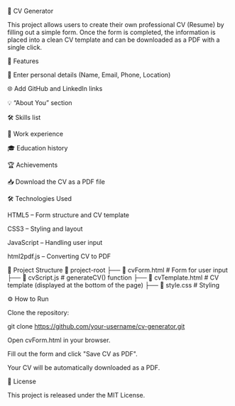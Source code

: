 📄 CV Generator

This project allows users to create their own professional CV (Resume) by filling out a simple form.
Once the form is completed, the information is placed into a clean CV template and can be downloaded as a PDF with a single click.

🚀 Features

📝 Enter personal details (Name, Email, Phone, Location)

🌐 Add GitHub and LinkedIn links

💡 “About You” section

🛠️ Skills list

💼 Work experience

🎓 Education history

🏆 Achievements

📥 Download the CV as a PDF file

🛠️ Technologies Used

HTML5 – Form structure and CV template

CSS3 – Styling and layout

JavaScript – Handling user input

html2pdf.js – Converting CV to PDF

📂 Project Structure
📁 project-root
├── 📄 cvForm.html       # Form for user input
├── 📄 cvScript.js       # generateCV() function
├── 📄 cvTemplate.html   # CV template (displayed at the bottom of the page)
├── 📄 style.css         # Styling

⚙️ How to Run

Clone the repository:

git clone https://github.com/your-username/cv-generator.git


Open cvForm.html in your browser.

Fill out the form and click "Save CV as PDF".

Your CV will be automatically downloaded as a PDF.


📜 License

This project is released under the MIT License.
